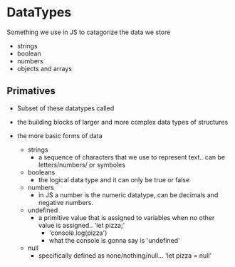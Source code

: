 # DataTypes

Something we use in JS to catagorize the data we store 
- strings
- boolean
- numbers
- objects and arrays

 ## Primatives

- Subset of these datatypes called
- the building blocks of larger and more complex data types of structures

- the more basic forms of data

  - strings
    - a sequence of characters that we use to represent text.. can be letters/numbers/ or symboles
  - booleans
    - the logical data type and it can only be true or false
  - numbers
    - in JS a number is the numeric datatype, can be decimals and negative numbers.
  - undefined
    - a primitive value that is assigned to variables when no other value is assigned.. 'let pizza;' 
      - 'console.log(pizza')
      - what the console is gonna say is 'undefined'
  - null
    - specifically defined as none/nothing/null... 'let pizza = null'

